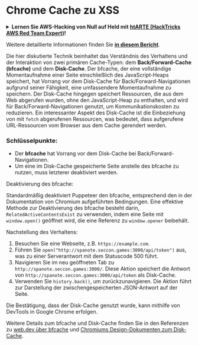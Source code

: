 # Chrome Cache zu XSS

<details>

<summary><strong>Lernen Sie AWS-Hacking von Null auf Held mit</strong> <a href="https://training.hacktricks.xyz/courses/arte"><strong>htARTE (HackTricks AWS Red Team Expert)</strong></a><strong>!</strong></summary>

* Arbeiten Sie in einem **Cybersicherheitsunternehmen**? Möchten Sie Ihr **Unternehmen in HackTricks bewerben**? Oder möchten Sie Zugriff auf die **neueste Version von PEASS erhalten oder HackTricks als PDF herunterladen**? Überprüfen Sie die [**ABONNEMENTPLÄNE**](https://github.com/sponsors/carlospolop)!
* Entdecken Sie [**The PEASS Family**](https://opensea.io/collection/the-peass-family), unsere Sammlung exklusiver [**NFTs**](https://opensea.io/collection/the-peass-family)
* Holen Sie sich das [**offizielle PEASS & HackTricks-Merchandise**](https://peass.creator-spring.com)
* **Treten Sie der** [**💬**](https://emojipedia.org/speech-balloon/) [**Discord-Gruppe**](https://discord.gg/hRep4RUj7f) oder der [**Telegramm-Gruppe**](https://t.me/peass) bei oder **folgen** Sie mir auf **Twitter** 🐦[**@carlospolopm**](https://twitter.com/hacktricks_live)**.**
* **Teilen Sie Ihre Hacking-Tricks, indem Sie PRs an das** [**hacktricks repo**](https://github.com/carlospolop/hacktricks) **und das** [**hacktricks-cloud repo**](https://github.com/carlospolop/hacktricks-cloud) **senden**.

</details>

Weitere detaillierte Informationen finden Sie [**in diesem Bericht**](https://blog.arkark.dev/2022/11/18/seccon-en/#web-spanote).

Die hier diskutierte Technik beinhaltet das Verständnis des Verhaltens und der Interaktion von zwei primären Cache-Typen: dem **Back/Forward-Cache (bfcache)** und dem **Disk-Cache**. Der bfcache, der eine vollständige Momentaufnahme einer Seite einschließlich des JavaScript-Heaps speichert, hat Vorrang vor dem Disk-Cache für Back/Forward-Navigationen aufgrund seiner Fähigkeit, eine umfassendere Momentaufnahme zu speichern. Der Disk-Cache hingegen speichert Ressourcen, die aus dem Web abgerufen wurden, ohne den JavaScript-Heap zu enthalten, und wird für Back/Forward-Navigationen genutzt, um Kommunikationskosten zu reduzieren. Ein interessanter Aspekt des Disk-Cache ist die Einbeziehung von mit `fetch` abgerufenen Ressourcen, was bedeutet, dass aufgerufene URL-Ressourcen vom Browser aus dem Cache gerendert werden.

### Schlüsselpunkte:

- Der **bfcache** hat Vorrang vor dem Disk-Cache bei Back/Forward-Navigationen.
- Um eine im Disk-Cache gespeicherte Seite anstelle des bfcache zu nutzen, muss letzterer deaktiviert werden.

Deaktivierung des bfcache:

Standardmäßig deaktiviert Puppeteer den bfcache, entsprechend den in der Dokumentation von Chromium aufgeführten Bedingungen. Eine effektive Methode zur Deaktivierung des bfcache besteht darin, `RelatedActiveContentsExist` zu verwenden, indem eine Seite mit `window.open()` geöffnet wird, die eine Referenz zu `window.opener` beibehält.

Nachstellung des Verhaltens:

1. Besuchen Sie eine Webseite, z.B. `https://example.com`.
2. Führen Sie `open("http://spanote.seccon.games:3000/api/token")` aus, was zu einer Serverantwort mit dem Statuscode 500 führt.
3. Navigieren Sie im neu geöffneten Tab zu `http://spanote.seccon.games:3000/`. Diese Aktion speichert die Antwort von `http://spanote.seccon.games:3000/api/token` als Disk-Cache.
4. Verwenden Sie `history.back()`, um zurückzunavigieren. Die Aktion führt zur Darstellung der zwischengespeicherten JSON-Antwort auf der Seite.

Die Bestätigung, dass der Disk-Cache genutzt wurde, kann mithilfe von DevTools in Google Chrome erfolgen.

Weitere Details zum bfcache und Disk-Cache finden Sie in den Referenzen zu [web.dev über bfcache](https://web.dev/i18n/en/bfcache/) und [Chromiums Design-Dokumenten zum Disk-Cache](https://www.chromium.org/developers/design-documents/network-stack/disk-cache/).

